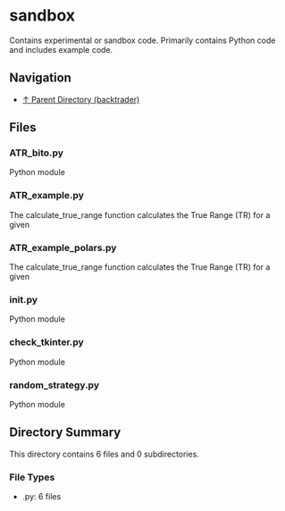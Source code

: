 # sandbox

Contains experimental or sandbox code. Primarily contains Python code and includes example code.

## Navigation

* [↑ Parent Directory (backtrader)](../README.md)

## Files

### ATR_bito.py

Python module

### ATR_example.py

The calculate_true_range function calculates the True Range (TR) for a given

### ATR_example_polars.py

The calculate_true_range function calculates the True Range (TR) for a given

### __init__.py

Python module

### check_tkinter.py

Python module

### random_strategy.py

Python module


## Directory Summary

This directory contains 6 files and 0 subdirectories.

### File Types

* .py: 6 files
